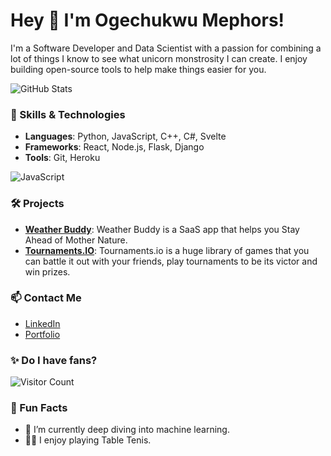 # Hey 👋 I'm Ogechukwu Mephors!

I'm a Software Developer and Data Scientist with a passion for combining a lot of things I know to see what unicorn monstrosity I can create. I enjoy building open-source tools to help make things easier for you.

![GitHub Stats](https://github-readme-stats.vercel.app/api?username=codedcontent&show_icons=true&theme=radical)

### 🔧 Skills & Technologies
- **Languages**: Python, JavaScript, C++, C#, Svelte
- **Frameworks**: React, Node.js, Flask, Django
- **Tools**: Git, Heroku

![JavaScript](https://img.shields.io/badge/JavaScript-F7DF1E?logo=javascript&logoColor=black&style=for-the-badge)


### 🛠 Projects
- **[Weather Buddy]([URL](https://ogemeph.vercel.app/))**: Weather Buddy is a SaaS app that helps you Stay Ahead of Mother Nature.
- **[Tournaments.IO]([URL](https://ogemeph.vercel.app/))**: Tournaments.io is a huge library of games that you can battle it out with your friends, play tournaments to be its victor and win prizes.

### 📫 Contact Me
- [LinkedIn](https://www.linkedin.com/in/ogemeph)
- [Portfolio](https://ogemeph.vercel.app)

### ✨ Do I have fans?
![Visitor Count](https://visitor-badge.laobi.icu/badge?page_id=codedcontent.visitor-badge)


### 🎉 Fun Facts
- 🌱 I’m currently deep diving into machine learning.
- 🧗‍♂️ I enjoy playing Table Tenis.






<!--
**codedcontent/codedcontent** is a ✨ _special_ ✨ repository because its `README.md` (this file) appears on your GitHub profile.

Here are some ideas to get you started:

- 🔭 I’m currently working on ...
- 🌱 I’m currently learning ...
- 👯 I’m looking to collaborate on ...
- 🤔 I’m looking for help with ...
- 💬 Ask me about ...
- 📫 How to reach me: ...
- 😄 Pronouns: ...
- ⚡ Fun fact: ...
-->
